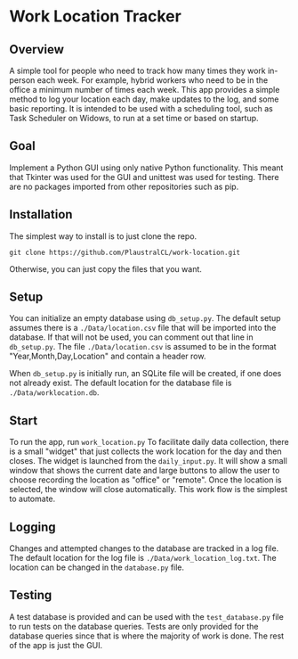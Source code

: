# Work Location Tracker

## Overview
A simple tool for people who need to track how many times they work in-person each week.
For example, hybrid workers who need to be in the office a minimum number of times each week.
This app provides a simple method to log your location each day, make updates to the log, and some basic reporting.
It is intended to be used with a scheduling tool, such as Task Scheduler on Widows, to run at a set time or based on startup.

## Goal
Implement a Python GUI using only native Python functionality. This meant that Tkinter was used for the GUI and unittest was used for testing.
There are no packages imported from other repositories such as pip.

## Installation
The simplest way to install is to just clone the repo.
```
git clone https://github.com/PlaustralCL/work-location.git
```
Otherwise, you can just copy the files that you want.

## Setup
You can initialize an empty database using `db_setup.py`. 
The default setup assumes there is a `./Data/location.csv` file that will be imported into the database.
If that will not be used, you can comment out that line in `db_setup.py`.
The file `./Data/location.csv` is assumed to be in the format "Year,Month,Day,Location" and contain a header row.

When `db_setup.py` is initially run, an SQLite file will be created, if one does not already exist.
The default location for the database file is `./Data/worklocation.db`.


## Start
To run the app, run `work_location.py`
To facilitate daily data collection, there is a small "widget" that just collects the work location for the day and then closes.
The widget is launched from the `daily_input.py`.
It will show a small window that shows the current date and large buttons to allow the user to choose recording the location as "office" or "remote".
Once the location is selected, the window will close automatically. This work flow is the simplest to automate.

## Logging
Changes and attempted changes to the database are tracked in a log file.
The default location for the log file is `./Data/work_location_log.txt`.
The location can be changed in the `database.py` file.

## Testing
A test database is provided and can be used with the `test_database.py` file to run tests on the database queries. Tests are only provided for the database queries since that is where the majority of work is done. The rest of the app is just the GUI.

